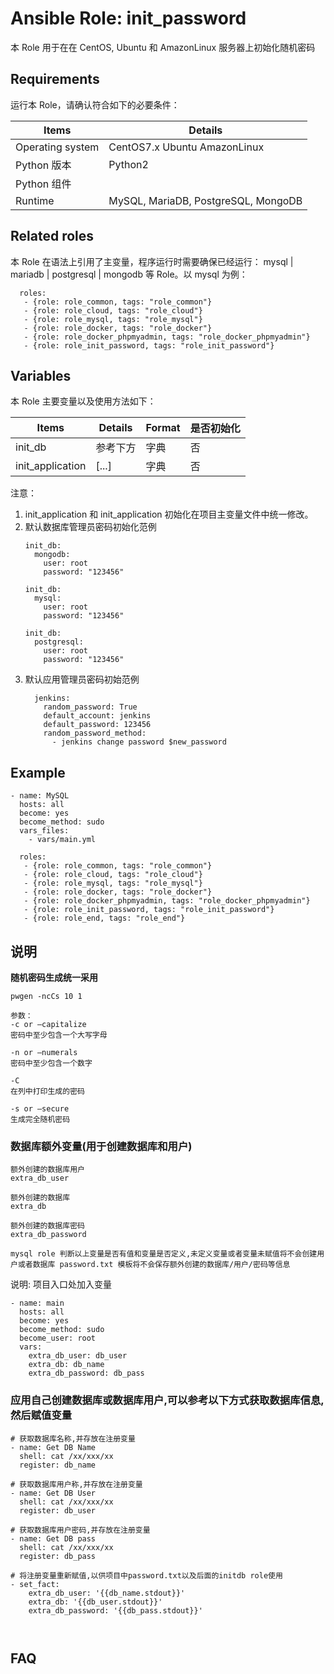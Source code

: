 Ansible Role: init_password
=========

本 Role 用于在在 CentOS, Ubuntu 和 AmazonLinux 服务器上初始化随机密码

## Requirements

运行本 Role，请确认符合如下的必要条件：

| **Items**      | **Details** |
| ------------------| ------------------|
| Operating system | CentOS7.x Ubuntu AmazonLinux |
| Python 版本 | Python2  |
| Python 组件 |    |
| Runtime | MySQL, MariaDB, PostgreSQL, MongoDB |


## Related roles

本 Role 在语法上引用了主变量，程序运行时需要确保已经运行： mysql | mariadb | postgresql | mongodb 等 Role。以 mysql 为例：

```
  roles:
   - {role: role_common, tags: "role_common"}   
   - {role: role_cloud, tags: "role_cloud"}
   - {role: role_mysql, tags: "role_mysql"}
   - {role: role_docker, tags: "role_docker"}
   - {role: role_docker_phpmyadmin, tags: "role_docker_phpmyadmin"}
   - {role: role_init_password, tags: "role_init_password"} 
```


## Variables

本 Role 主要变量以及使用方法如下：

| **Items**      | **Details** | **Format**  | **是否初始化** |
| ------------------| ------------------|-----|-----|
| init_db | 参考下方  | 字典 | 否 |
| init_application | [...]   | 字典 | 否 |

注意：
1. init_application 和 init_application 初始化在项目主变量文件中统一修改。
2. 默认数据库管理员密码初始化范例
    ```
    init_db: 
      mongodb:
        user: root
        password: "123456"

    init_db: 
      mysql:
        user: root
        password: "123456"

    init_db: 
      postgresql:
        user: root
        password: "123456"
    ```
3. 默认应用管理员密码初始范例
    ```
      jenkins:
        random_password: True
        default_account: jenkins
        default_password: 123456
        random_password_method: 
          - jenkins change password $new_password
    ```


## Example

```
- name: MySQL
  hosts: all
  become: yes
  become_method: sudo 
  vars_files:
    - vars/main.yml 

  roles:
   - {role: role_common, tags: "role_common"}   
   - {role: role_cloud, tags: "role_cloud"}
   - {role: role_mysql, tags: "role_mysql"}
   - {role: role_docker, tags: "role_docker"}
   - {role: role_docker_phpmyadmin, tags: "role_docker_phpmyadmin"}
   - {role: role_init_password, tags: "role_init_password"}
   - {role: role_end, tags: "role_end"} 
```

## 说明

**随机密码生成统一采用**

  `pwgen -ncCs 10 1`

```
参数：
-c or –capitalize
密码中至少包含一个大写字母

-n or –numerals
密码中至少包含一个数字

-C
在列中打印生成的密码

-s or –secure
生成完全随机密码
```

### 数据库额外变量(用于创建数据库和用户)
```
额外创建的数据库用户
extra_db_user

额外创建的数据库
extra_db

额外创建的数据库密码
extra_db_password

mysql role 判断以上变量是否有值和变量是否定义,未定义变量或者变量未赋值将不会创建用户或者数据库 password.txt 模板将不会保存额外创建的数据库/用户/密码等信息
```


说明:  项目入口处加入变量

```
- name: main
  hosts: all
  become: yes
  become_method: sudo
  become_user: root
  vars:
    extra_db_user: db_user
    extra_db: db_name
    extra_db_password: db_pass

```


### 应用自己创建数据库或数据库用户,可以参考以下方式获取数据库信息,然后赋值变量

```
# 获取数据库名称,并存放在注册变量
- name: Get DB Name
  shell: cat /xx/xxx/xx
  register: db_name

# 获取数据库用户称,并存放在注册变量
- name: Get DB User
  shell: cat /xx/xxx/xx
  register: db_user

# 获取数据库用户密码,并存放在注册变量
- name: Get DB pass
  shell: cat /xx/xxx/xx
  register: db_pass

# 将注册变量重新赋值,以供项目中password.txt以及后面的initdb role使用
- set_fact:
    extra_db_user: '{{db_name.stdout}}'
    extra_db: '{{db_user.stdout}}'
    extra_db_password: '{{db_pass.stdout}}'



```

## FAQ


